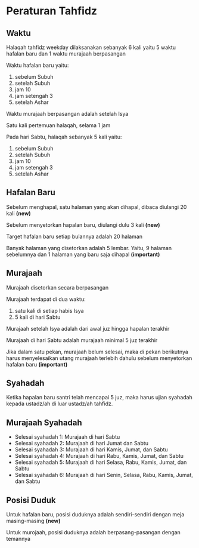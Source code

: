 # Peraturan Tahfidz

## Waktu

Halaqah tahfidz weekday dilaksanakan sebanyak 6 kali yaitu 5 waktu hafalan baru dan 1 waktu murajaah berpasangan

Waktu hafalan baru yaitu:

1. sebelum Subuh
2. setelah Subuh
3. jam 10
4. jam setengah 3
5. setelah Ashar

Waktu murajaah berpasangan adalah setelah Isya

Satu kali pertemuan halaqah, selama 1 jam

Pada hari Sabtu, halaqah sebanyak 5 kali yaitu:

1. sebelum Subuh
2. setelah Subuh
3. jam 10
4. jam setengah 3
5. setelah Ashar

## Hafalan Baru

Sebelum menghapal, satu halaman yang akan dihapal, dibaca diulangi 20 kali **(new)**

Sebelum menyetorkan hapalan baru, diulangi dulu 3 kali **(new)**

Target hafalan baru setiap bulannya adalah 20 halaman

Banyak halaman yang disetorkan adalah 5 lembar. Yaitu, 9 halaman sebelumnya dan 1 halaman yang baru saja dihapal **(important)**

## Murajaah

Murajaah disetorkan secara berpasangan

Murajaah terdapat di dua waktu:

1. satu kali di setiap habis Isya
2. 5 kali di hari Sabtu

Murajaah setelah Isya adalah dari awal juz hingga hapalan terakhir

Murajaah di hari Sabtu adalah murajaah minimal 5 juz terakhir

Jika dalam satu pekan, murajaah belum selesai, maka di pekan berikutnya harus menyelesaikan utang murajaah terlebih dahulu sebelum menyetorkan hafalan baru **(important)**

## Syahadah

Ketika hapalan baru santri telah mencapai 5 juz, maka harus ujian syahadah kepada ustadz/ah di luar ustadz/ah tahfidz.

## Murajaah Syahadah

- Selesai syahadah 1: Murajaah di hari Sabtu
- Selesai syahadah 2: Murajaah di hari Jumat dan Sabtu
- Selesai syahadah 3: Murajaah di hari Kamis, Jumat, dan Sabtu
- Selesai syahadah 4: Murajaah di hari Rabu, Kamis, Jumat, dan Sabtu
- Selesai syahadah 5: Murajaah di hari Selasa, Rabu, Kamis, Jumat, dan Sabtu
- Selesai syahadah 6: Murajaah di hari Senin, Selasa, Rabu, Kamis, Jumat, dan Sabtu

## Posisi Duduk

Untuk hafalan baru, posisi duduknya adalah sendiri-sendiri dengan meja masing-masing **(new)**

Untuk murojaah, posisi duduknya adalah berpasang-pasangan dengan temannya